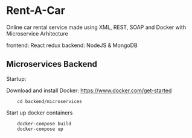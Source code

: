 # Rent-A-Car
Online car rental service made using XML, REST, SOAP and Docker with Microservice Arhitecture

frontend: React redux
backend: NodeJS & MongoDB

## Microservices Backend

Startup:

Download and install Docker: https://www.docker.com/get-started

```
    cd backend/microservices
```

Start up docker containers

```
    docker-compose build
    docker-compose up
```
